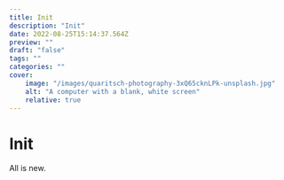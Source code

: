 ```yaml
---
title: Init
description: "Init"
date: 2022-08-25T15:14:37.564Z
preview: ""
draft: "false"
tags: ""
categories: ""
cover:
    image: "/images/quaritsch-photography-3xQ65cknLPk-unsplash.jpg"
    alt: "A computer with a blank, white screen"
    relative: true
---
```


# Init

All is new.